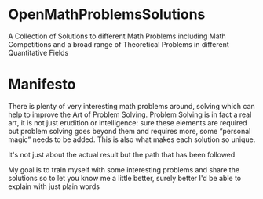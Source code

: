 
# OpenMathProblemsSolutions
A Collection of Solutions to different Math Problems including Math Competitions and a broad range of Theoretical Problems in different Quantitative Fields

# Manifesto 

There is plenty of very interesting math problems around, solving which can help to improve the Art of Problem Solving. 
Problem Solving is in fact a real art, it is not just erudition or intelligence: sure these elements are required but problem solving goes beyond them and requires more, some “personal magic” needs to be added. This is also what makes each solution so unique. 

It's not just about the actual result but the path that has been followed 

My goal is to train myself with some interesting problems and share the solutions so to let you know me a little better, surely better I'd be able to explain with just plain words 



